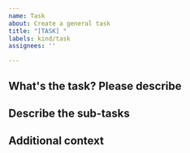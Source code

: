 ```yaml
---
name: Task
about: Create a general task
title: "[TASK] "
labels: kind/task
assignees: ''

---
```


## What's the task? Please describe

<!--A clear and concise description of what the task is.-->

## Describe the sub-tasks

<!--
Please use a task list for items on a separate line with a clickable checkbox https://docs.github.com/en/issues/tracking-your-work-with-issues/about-task-lists

- [ ] `item 1`
-->

## Additional context

<!--Add any other context or screenshots about the task request here.-->
